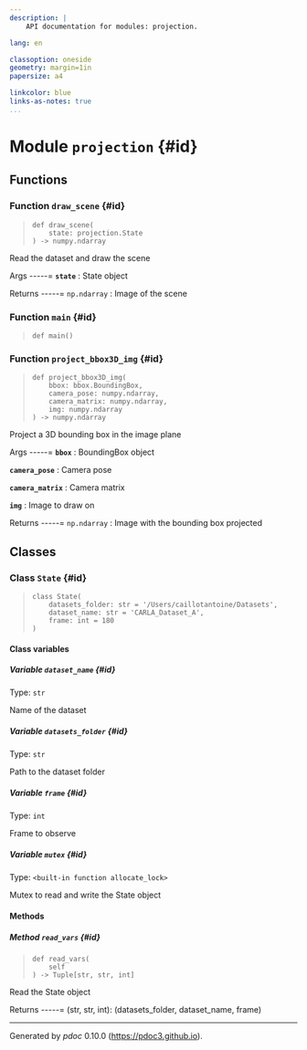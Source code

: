 ```yaml
---
description: |
    API documentation for modules: projection.

lang: en

classoption: oneside
geometry: margin=1in
papersize: a4

linkcolor: blue
links-as-notes: true
...
```



    
# Module `projection` {#id}






    
## Functions


    
### Function `draw_scene` {#id}




>     def draw_scene(
>         state: projection.State
>     ) ‑> numpy.ndarray


Read the dataset and draw the scene


Args
-----=
**```state```**
:   State object



Returns
-----=
<code>np.ndarray</code>
:   Image of the scene



    
### Function `main` {#id}




>     def main()




    
### Function `project_bbox3D_img` {#id}




>     def project_bbox3D_img(
>         bbox: bbox.BoundingBox,
>         camera_pose: numpy.ndarray,
>         camera_matrix: numpy.ndarray,
>         img: numpy.ndarray
>     ) ‑> numpy.ndarray


Project a 3D bounding box in the image plane


Args
-----=
**```bbox```**
:   BoundingBox object


**```camera_pose```**
:   Camera pose


**```camera_matrix```**
:   Camera matrix


**```img```**
:   Image to draw on



Returns
-----=
<code>np.ndarray</code>
:   Image with the bounding box projected




    
## Classes


    
### Class `State` {#id}




>     class State(
>         datasets_folder: str = '/Users/caillotantoine/Datasets',
>         dataset_name: str = 'CARLA_Dataset_A',
>         frame: int = 180
>     )







    
#### Class variables


    
##### Variable `dataset_name` {#id}



Type: `str`

Name of the dataset

    
##### Variable `datasets_folder` {#id}



Type: `str`

Path to the dataset folder

    
##### Variable `frame` {#id}



Type: `int`

Frame to observe

    
##### Variable `mutex` {#id}



Type: `<built-in function allocate_lock>`

Mutex to read and write the State object




    
#### Methods


    
##### Method `read_vars` {#id}




>     def read_vars(
>         self
>     ) ‑> Tuple[str, str, int]


Read the State object


Returns
-----=
(str, str, int): (datasets_folder, dataset_name, frame)


-----
Generated by *pdoc* 0.10.0 (<https://pdoc3.github.io>).
